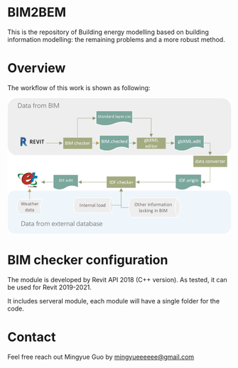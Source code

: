 # BIM2BEM
This is the repository of Building energy modelling based on building information modelling: the remaining problems and a more robust method.

# Overview
The workflow of this work is shown as following:

<img src="img_folder/workflow.jpg" width="1000">

# BIM checker configuration

The module is developed by Revit API 2018 (C++ version). As tested, it can be used for Revit 2019-2021.

It includes serveral module, each module will have a single folder for the code.

# Contact

Feel free reach out Mingyue Guo by mingyueeeeee@gmail.com
